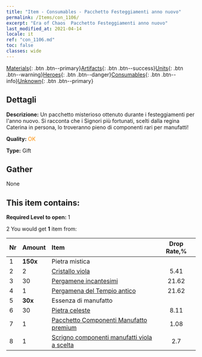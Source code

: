 ```yaml
---
title: "Item - Consumables - Pacchetto Festeggiamenti anno nuovo"
permalink: /Items/con_1106/
excerpt: "Era of Chaos  Pacchetto Festeggiamenti anno nuovo"
last_modified_at: 2021-04-14
locale: it
ref: "con_1106.md"
toc: false
classes: wide
---
```

 [Materials](/it/Items/){: .btn .btn--primary}[Artifacts](/it/Items/Artifacts/){: .btn .btn--success}[Units](/it/Items/Units/){: .btn .btn--warning}[Heroes](/it/Items/Heroes/){: .btn .btn--danger}[Consumables](/it/Items/Consumables/){: .btn .btn--info}[Unknown](/it/Items/Unknown/){: .btn .btn--primary}

## Dettagli
 **Descrizione:** Un pacchetto misterioso ottenuto durante i festeggiamenti per l'anno nuovo. Si racconta che i Signori più fortunati, scelti dalla regina Caterina in persona, lo troveranno pieno di componenti rari per manufatti!

 **Quality:** <span style="color: #FF8C00">OK</span>

 **Type:** Gift

## Gather

  None

## This item contains:

 **Required Level to open:** 1

 2 You would get **1** item  from:

  | Nr | Amount |     Item    | Drop Rate,% |
  |:---|:-------|:------------|:---------:|
  | 1 |  **150x** | Pietra mistica |  | 35.14 | 
  | 2 | 2 | [Cristallo viola](/it/Items/con_720/) | 5.41 | 
  | 3 | 30 | [Pergamene incantesimi](/it/Items/con_694/) | 21.62 | 
  | 4 | 1 | [Pergamena del Tempio antico](/it/Items/con_697/) | 21.62 | 
  | 5 |  **30x** | Essenza di manufatto |  | 4.32 | 
  | 6 | 30 | [Pietra celeste](/it/Items/art_188/) | 8.11 | 
  | 7 | 1 | [Pacchetto Componenti Manufatto premium](/it/Items/con_1507/) | 1.08 | 
  | 8 | 1 | [Scrigno componenti manufatti viola a scelta](/it/Items/con_1612/) | 2.7 | 
